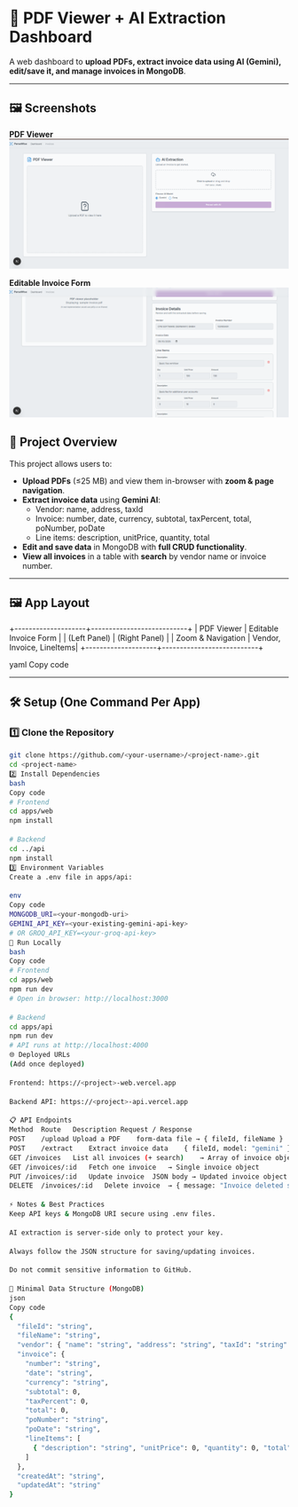 # 📄 PDF Viewer + AI Extraction Dashboard

A web dashboard to **upload PDFs, extract invoice data using AI (Gemini), edit/save it, and manage invoices in MongoDB**.

---
## 🖼️ Screenshots
**PDF Viewer**  
![PDF Viewer](screenshot/one.png)

**Editable Invoice Form**  
![Invoice Form](screenshot/two.png)
## 🎯 Project Overview

This project allows users to:

- **Upload PDFs** (≤25 MB) and view them in-browser with **zoom & page navigation**.
- **Extract invoice data** using **Gemini AI**:
  - Vendor: name, address, taxId
  - Invoice: number, date, currency, subtotal, taxPercent, total, poNumber, poDate
  - Line items: description, unitPrice, quantity, total
- **Edit and save data** in MongoDB with **full CRUD functionality**.
- **View all invoices** in a table with **search** by vendor name or invoice number.

---

## 🖼️ App Layout

+--------------------+---------------------------+
| PDF Viewer | Editable Invoice Form |
| (Left Panel) | (Right Panel) |
| Zoom & Navigation | Vendor, Invoice, LineItems|
+--------------------+---------------------------+

yaml
Copy code

---

## 🛠️ Setup (One Command Per App)

### 1️⃣ Clone the Repository
```bash
git clone https://github.com/<your-username>/<project-name>.git
cd <project-name>
2️⃣ Install Dependencies
bash
Copy code
# Frontend
cd apps/web
npm install

# Backend
cd ../api
npm install
3️⃣ Environment Variables
Create a .env file in apps/api:

env
Copy code
MONGODB_URI=<your-mongodb-uri>
GEMINI_API_KEY=<your-existing-gemini-api-key>
# OR GROQ_API_KEY=<your-groq-api-key>
🚀 Run Locally
bash
Copy code
# Frontend
cd apps/web
npm run dev
# Open in browser: http://localhost:3000

# Backend
cd apps/api
npm run dev
# API runs at http://localhost:4000
🌐 Deployed URLs
(Add once deployed)

Frontend: https://<project>-web.vercel.app

Backend API: https://<project>-api.vercel.app

📋 API Endpoints
Method	Route	Description	Request / Response
POST	/upload	Upload a PDF	form-data file → { fileId, fileName }
POST	/extract	Extract invoice data	{ fileId, model: "gemini" } → JSON
GET	/invoices	List all invoices (+ search)	→ Array of invoice objects
GET	/invoices/:id	Fetch one invoice	→ Single invoice object
PUT	/invoices/:id	Update invoice	JSON body → Updated invoice object
DELETE	/invoices/:id	Delete invoice	→ { message: "Invoice deleted successfully" }

⚡ Notes & Best Practices
Keep API keys & MongoDB URI secure using .env files.

AI extraction is server-side only to protect your key.

Always follow the JSON structure for saving/updating invoices.

Do not commit sensitive information to GitHub.

📂 Minimal Data Structure (MongoDB)
json
Copy code
{
  "fileId": "string",
  "fileName": "string",
  "vendor": { "name": "string", "address": "string", "taxId": "string" },
  "invoice": {
    "number": "string",
    "date": "string",
    "currency": "string",
    "subtotal": 0,
    "taxPercent": 0,
    "total": 0,
    "poNumber": "string",
    "poDate": "string",
    "lineItems": [
      { "description": "string", "unitPrice": 0, "quantity": 0, "total": 0 }
    ]
  },
  "createdAt": "string",
  "updatedAt": "string"
}
